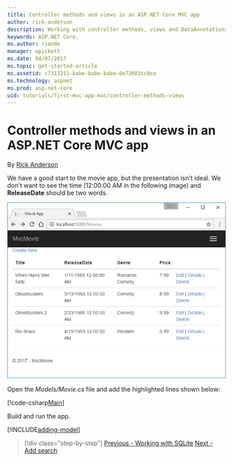 ```yaml
---
title: Controller methods and views in an ASP.NET Core MVC app
author: rick-anderson
description: Working with controller methods, views and DataAnnotations
keywords: ASP.NET Core,
ms.author: riande
manager: wpickett
ms.date: 04/07/2017
ms.topic: get-started-article
ms.assetid: c7313211-babe-babe-babe-8e72603cc0ce
ms.technology: aspnet
ms.prod: asp.net-core
uid: tutorials/first-mvc-app-mac/controller-methods-views
---
```


# Controller methods and views in an ASP.NET Core MVC app

By [Rick Anderson](https://twitter.com/RickAndMSFT)

We have a good start to the movie app, but the presentation isn't ideal. We don't want to see the time (12:00:00 AM in the following image) and **ReleaseDate** should be two words.

![Index view: Release Date is one word (no space) and every movie release date shows a time of 12 AM](../../tutorials/first-mvc-app/working-with-sql/_static/m55.png)

Open the *Models/Movie.cs* file and add the highlighted lines shown below:

[!code-csharp[Main](../../tutorials/first-mvc-app/start-mvc/sample/MvcMovie/Models/MovieDate.cs?name=snippet_1&highlight=2,11-12)]

Build and run the app.

<!-- include start
![MVC Movie application open browser showing movie data](../../tutorials/first-mvc-app/working-with-sql/_static/m55.png)

 -->

[!INCLUDE[adding-model](../../includes/mvc-intro/controller-methods-views.md)]

>[!div class="step-by-step"]
[Previous - Working with SQLite](working-with-sql.md)
[Next - Add search](search.md)
